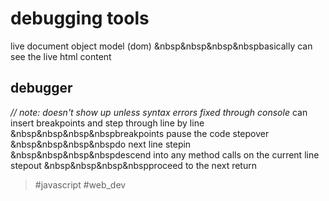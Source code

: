 # debugging tools
live document object model (dom)
&nbsp&nbsp&nbsp&nbspbasically can see the live html content

## debugger
_// note: doesn't show up unless syntax errors fixed through console_
can insert breakpoints and step through line by line
&nbsp&nbsp&nbsp&nbspbreakpoints pause the code
stepover
&nbsp&nbsp&nbsp&nbspdo next line
stepin
&nbsp&nbsp&nbsp&nbspdescend into any method calls on the current line
stepout
&nbsp&nbsp&nbsp&nbspproceed to the next return

> #javascript #web_dev 